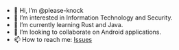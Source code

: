 - 👋 Hi, I’m @please-knock
- 👀 I’m interested in Information Technology and Security.
- 🌱 I’m currently learning Rust and Java.
- 💞️ I’m looking to collaborate on Android applications.
- 📫 How to reach me: [Issues](https://github.com/please-knock/please-knock/issues)

<!---
please-knock/please-knock is a ✨ special ✨ repository because its `README.md` (this file) appears on your GitHub profile.
You can click the Preview link to take a look at your changes.
--->
